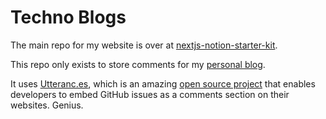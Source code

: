 

# Techno Blogs

The main repo for my website is over at [nextjs-notion-starter-kit](https://github.com/visakh47/TechnoBlogs).

This repo only exists to store comments for my [personal blog](https://bit.ly/Technoblogs).

It uses [Utteranc.es](https://utteranc.es/), which is an amazing [open source project](https://github.com/utterance/utterances) that enables developers to embed GitHub issues as a comments section on their websites. Genius.

